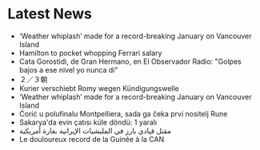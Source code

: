 # Latest News
-  ‘Weather whiplash’ made for a record-breaking January on Vancouver Island
-  Hamilton to pocket whopping Ferrari salary
-  Cata Gorostidi, de Gran Hermano, en El Observador Radio: "Golpes bajos a ese nivel yo nunca di"
-  ２／３朝
-  Kurier verschiebt Romy wegen Kündigungswelle
-  ‘Weather whiplash’ made for a record-breaking January on Vancouver Island
-  Ćorić u polufinalu Montpelliera, sada ga čeka prvi nositelj Rune
-  Sakarya'da evin çatısı küle döndü: 1 yaralı
-  مقتل قيادي بارز في المليشيات الإيرانية بغارة أمريكية
-  Le douloureux record de la Guinée à la CAN
